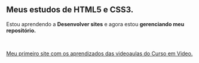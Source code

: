 
<h2>Meus estudos de HTML5 e CSS3. <br></h2>
<p>Estou aprendendo a <strong>Desenvolver sites</strong> e agora estou <strong>gerenciando meu repositório.</strong></p><br>
<p><a href="/site-lorem/">Meu primeiro site com os aprendizados das videoaulas do Curso em Video.</a></p>
